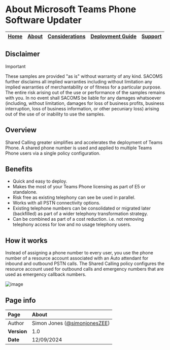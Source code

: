 # About Microsoft Teams Phone Software Updater

| [Home](README.md) | [About](about.md) | [Considerations](considerations.md) | [Deployment Guide](deployment.md) | [Support](support.md) | 
| --- | --- | --- | --- | --- |

## Disclaimer
> [!IMPORTANT]
> These samples are provided "as is" without warranty of any kind. SACOMS further disclaims all implied warranties including without limitation any implied warranties of merchantability or of fitness for a particular purpose. The entire risk arising out of the use or performance of the samples remains with you. In no event shall SACOMS be liable for any damages whatsoever (including, without limitation, damages for loss of business profits, business interruption, loss of business information, or other pecuniary loss) arising out of the use of or inability to use the samples.

## Overview
Shared Calling greater simplifies and accelerates the deployment of Teams Phone. A shared phone number is used and applied to multiple Teams Phone users via a single policy configuration.

## Benefits
* Quick and easy to deploy.
* Makes the most of your Teams Phone licensing as part of E5 or standalone.
* Risk free as existing telephony can see be used in parallel.
* Works with all PSTN connectivity options.
* Existing telephone numbers can be consolidated or migrated later (backfilled) as part of a wider telephony transformation strategy. 
* Can be combined as part of a cost reduction. i.e. not removing telephony access for low and no usage telephony users.

## How it works
Instead of assigning a phone number to every user, you use the phone number of a resource account associated with an Auto attendant for inbound and outbound PSTN calls. The Shared Calling policy configures the resource account used for outbound calls and emergency numbers that are used as emergency callback numbers.

![image](https://github.com/simonjonesZEE/MicrosoftTeamsPhone-SoftwareUpdater/assets/options-menu-gui.PNG)

## Page info

| Page | About |
| :--- | :--- |
| Author | Simon Jones ([@simonjonesZEE](https://github.com/simonjonesZEE)) |
| **Version** | 1.0 |
| **Date** | 12/09/2024 |
